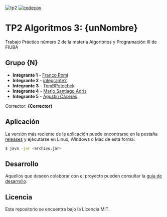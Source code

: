 ![tp2](https://github.com/fiuba/algo3_proyecto_base_tp2/actions/workflows/build.yml/badge.svg) [![codecov](https://codecov.io/gh/fiuba/algo3_proyecto_base_tp2/branch/master/graph/badge.svg)](https://codecov.io/gh/fiuba/algo3_proyecto_base_tp2)

# TP2 Algoritmos 3: {unNombre} 

Trabajo Práctico número 2 de la materia Algoritmos y Programación III de FIUBA

## Grupo {N}

* **Integrante 1** - [Franco Pomi](https://github.com/FPomi)
* **Integrante 2** - [integrante2](https://github.com/integrante2)
* **Integrante 3** - [TomBPotochek](https://github.com/TomBPotochek)
* **Integrante 4** - [Mario Santiago Adris](https://github.com/marioax)
* **Integrante 5** - [Agustín Cáceres](https://github.com/agustin28-oss)

Corrector: **{Corrector}**

## Aplicación

La versión más reciente de la aplicación puede encontrarse en la pestaña [releases](https://github.com/fiuba/algo3_proyecto_base_tp2/releases/latest) y ejecutarse en Linux, Windows o Mac de esta forma:

```bash
$ java -jar <archivo.jar>
```

## Desarrollo

Aquellos que deseen colaborar con el proyecto pueden consultar la [guía de desarrollo](./docs/Desarrollo.md).

## Licencia

Este repositorio se encuentra bajo la Licencia MIT.
